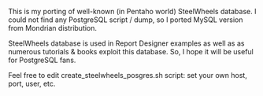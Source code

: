 This is my porting of well-known (in Pentaho world) SteelWheels database. I could not find any PostgreSQL script / dump, so I ported MySQL version from Mondrian distribution.

SteelWheels database is used in Report Designer examples as well as as numerous tutorials & books exploit this database.
So, I hope it will be useful for PostgreSQL fans.


Feel free to edit create_steelwheels_posgres.sh script: set your own host, port, user, etc.





